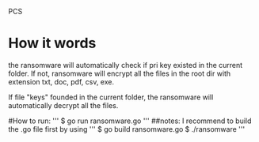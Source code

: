 PCS

# How it words
the ransomware will automatically check if pri key existed in the current folder. If not, ransomware will encrypt all the files in the root dir with extension txt, doc, pdf, csv, exe. 

If file "keys" founded in the current folder, the ransomware will automatically decrypt all the files.

#How to run:
	'''
	$ go run ransomware.go
	'''
	##notes:
	I recommend to build the .go file first by using 
	'''
	$ go build ransomware.go
	$ ./ransomware
	'''